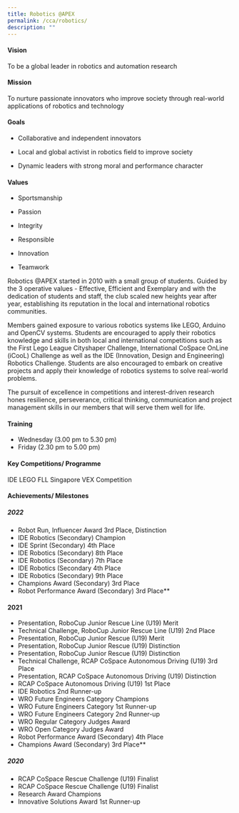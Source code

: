```yaml
---
title: Robotics @APEX
permalink: /cca/robotics/
description: ""
---
```

#### Vision

To be a global leader in robotics and automation research

#### Mission

To nurture passionate innovators who improve society through real-world applications of robotics and technology

#### Goals

*   Collaborative and independent innovators
    
*   Local and global activist in robotics field to improve society
    
*   Dynamic leaders with strong moral and performance character
    

#### Values

*   Sportsmanship 
    
*   Passion 
    
*   Integrity 
    
*   Responsible
    
*   Innovation
    
*   Teamwork

Robotics @APEX started in 2010 with a small group of students. Guided by the 3 operative values - Effective, Efficient and Exemplary and with the dedication of students and staff, the club scaled new heights year after year, establishing its reputation in the local and international robotics communities.  

Members gained exposure to various robotics systems like LEGO, Arduino and OpenCV systems. Students are encouraged to apply their robotics knowledge and skills in both local and international competitions such as the First Lego League Cityshaper Challenge, International CoSpace OnLine (iCooL) Challenge as well as the IDE (Innovation, Design and Engineering) Robotics Challenge. Students are also encouraged to embark on creative projects and apply their knowledge of robotics systems to solve real-world problems.  

The pursuit of excellence in competitions and interest-driven research hones resilience, perseverance, critical thinking, communication and project management skills in our members that will serve them well for life.

#### Training 
* Wednesday (3.00 pm to 5.30 pm)
* Friday (2.30 pm to 5.00 pm)

#### Key Competitions/ Programme
IDE
LEGO FLL
Singapore VEX Competition

#### Achievements/ Milestones
##### 2022
* Robot Run, Influencer Award 3rd Place, Distinction 
*   IDE Robotics (Secondary) Champion
*   IDE Sprint (Secondary) 4th Place 
*   IDE Robotics (Secondary) 8th Place 
*   IDE Robotics (Secondary) 7th Place
*   IDE Robotics (Secondary 4th Place 
*   IDE Robotics (Secondary) 9th Place 
*   Champions Award (Secondary) 3rd Place 
*   Robot Performance Award (Secondary) 3rd Place**

#### 2021
* Presentation, RoboCup Junior Rescue Line (U19) Merit 
*   Technical Challenge, RoboCup Junior Rescue Line (U19) 2nd Place 
*   Presentation, RoboCup Junior Rescue (U19) Merit 
*   Presentation, RoboCup Junior Rescue (U19) Distinction
*   Presentation, RoboCup Junior Rescue (U19) Distinction 
*   Technical Challenge, RCAP CoSpace Autonomous Driving (U19) 3rd Place 
*   Presentation, RCAP CoSpace Autonomous Driving (U19) Distinction
*   RCAP CoSpace Autonomous Driving (U19) 1st Place 
*   IDE Robotics 2nd Runner-up 
*   WRO Future Engineers Category Champions
*   WRO Future Engineers Category 1st Runner-up 
*   WRO Future Engineers Category 2nd Runner-up
*   WRO Regular Category Judges Award 
*   WRO Open Category Judges Award 
*   Robot Performance Award (Secondary) 4th Place 
*   Champions Award (Secondary) 3rd Place**

##### 2020
*   RCAP CoSpace Rescue Challenge (U19) Finalist 
*   RCAP CoSpace Rescue Challenge (U19) Finalist 
*   Research Award Champions 
*   Innovative Solutions Award 1st Runner-up
    

 